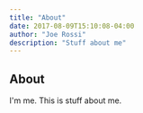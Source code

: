 ```yaml
---
title: "About"
date: 2017-08-09T15:10:08-04:00
author: "Joe Rossi"
description: "Stuff about me"
---
```


## About

I'm me.  This is stuff about me.


